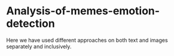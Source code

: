 # Analysis-of-memes-emotion-detection
Here we have used different approaches on both text and images separately and inclusively.
